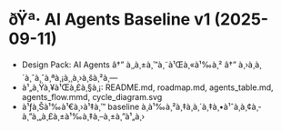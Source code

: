 ﻿# ðŸª· AI Agents Baseline v1 (2025-09-11)

- Design Pack: AI Agents â†” à¸‚à¸±à¸™à¸˜à¹Œà¸«à¹‰à¸² â†” à¸›à¸à¸´à¸ˆà¸ˆà¸ªà¸¡à¸¸à¸›à¸šà¸²à¸—
- à¹„à¸Ÿà¸¥à¹Œà¸£à¸§à¸¡: README.md, roadmap.md, agents_table.md, agents_flow.mmd, cycle_diagram.svg
- à¹ƒà¸Šà¹‰à¹€à¸›à¹‡à¸™ baseline à¸­à¹‰à¸²à¸‡à¸­à¸´à¸‡à¸•à¹ˆà¸­à¸¢à¸­à¸”à¸„à¸£à¸±à¹‰à¸‡à¸–à¸±à¸”à¹„à¸›
